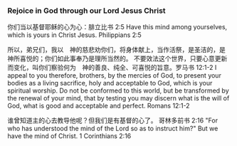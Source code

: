 ### Rejoice in God through our Lord Jesus Christ

你们当以基督耶稣的心为心：腓立比书 2:5
Have this mind among yourselves, which is yours in Christ Jesus. Philippians 2:5

所以，弟兄们，我以　神的慈悲劝你们，将身体献上，当作活祭，是圣洁的，是　神所喜悦的；你们如此事奉乃是理所当然的。 不要效法这个世界，只要心意更新而变化，叫你们察验何为　神的善良、纯全、可喜悦的旨意。罗马书 12:1‭-‬2
I appeal to you therefore, brothers, by the mercies of God, to present your bodies as a living sacrifice, holy and acceptable to God, which is your spiritual worship. Do not be conformed to this world, but be transformed by the renewal of your mind, that by testing you may discern what is the will of God, what is good and acceptable and perfect. Romans 12:1‭-‬2

谁曾知道主的心去教导他呢？但我们是有基督的心了。
哥林多前书 2:16
"For who has understood the mind of the Lord so as to instruct him?" But we have the mind of Christ.
 1 Corinthians 2:16

